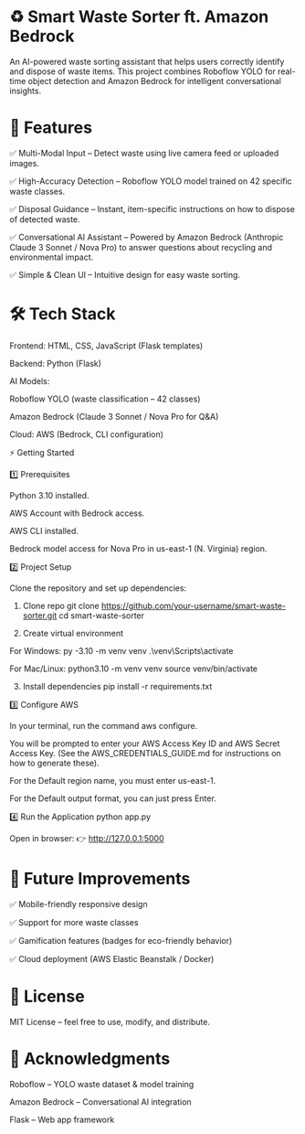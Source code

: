 # ♻️ Smart Waste Sorter ft. Amazon Bedrock

An AI-powered waste sorting assistant that helps users correctly identify and dispose of waste items.
This project combines Roboflow YOLO for real-time object detection and Amazon Bedrock for intelligent conversational insights.

# 🚀 Features

✅ Multi-Modal Input – Detect waste using live camera feed or uploaded images. 

✅ High-Accuracy Detection – Roboflow YOLO model trained on 42 specific waste classes.

✅ Disposal Guidance – Instant, item-specific instructions on how to dispose of detected waste.

✅ Conversational AI Assistant – Powered by Amazon Bedrock (Anthropic Claude 3 Sonnet / Nova Pro) to answer questions about recycling and environmental impact.

✅ Simple & Clean UI – Intuitive design for easy waste sorting.

# 🛠️ Tech Stack

Frontend: HTML, CSS, JavaScript (Flask templates)

Backend: Python (Flask)

AI Models:

Roboflow YOLO (waste classification – 42 classes)

Amazon Bedrock (Claude 3 Sonnet / Nova Pro for Q&A)

Cloud: AWS (Bedrock, CLI configuration)

⚡ Getting Started

1️⃣ Prerequisites

Python 3.10 installed.

AWS Account with Bedrock access.

AWS CLI installed.

Bedrock model access for Nova Pro in us-east-1 (N. Virginia) region.

2️⃣ Project Setup

Clone the repository and set up dependencies:

1. Clone repo
git clone https://github.com/your-username/smart-waste-sorter.git
cd smart-waste-sorter

2. Create virtual environment

For Windows:
py -3.10 -m venv venv
.\venv\Scripts\activate

For Mac/Linux:
python3.10 -m venv venv
source venv/bin/activate

3. Install dependencies
pip install -r requirements.txt

3️⃣ Configure AWS

In your terminal, run the command aws configure.

You will be prompted to enter your AWS Access Key ID and AWS Secret Access Key. (See the AWS_CREDENTIALS_GUIDE.md for instructions on how to generate these).

For the Default region name, you must enter us-east-1.

For the Default output format, you can just press Enter.

4️⃣ Run the Application
python app.py


Open in browser:
👉 http://127.0.0.1:5000

# 🌱 Future Improvements

✅ Mobile-friendly responsive design

✅ Support for more waste classes

✅ Gamification features (badges for eco-friendly behavior)

✅ Cloud deployment (AWS Elastic Beanstalk / Docker)

# 📜 License

MIT License – feel free to use, modify, and distribute.

# 🧠 Acknowledgments

Roboflow
 – YOLO waste dataset & model training

Amazon Bedrock
 – Conversational AI integration

Flask
 – Web app framework
